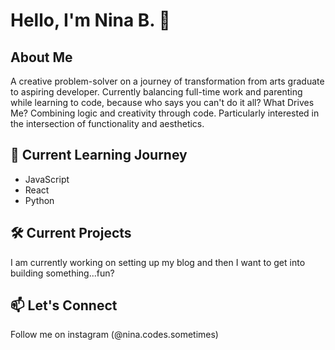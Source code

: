 # Hello, I'm Nina B. 👋

## About Me
A creative problem-solver on a journey of transformation from arts graduate to aspiring developer. Currently balancing full-time work and parenting while learning to code, because who says you can't do it all? What Drives Me? Combining logic and creativity through code. Particularly interested in the intersection of functionality and aesthetics.

## 🌱 Current Learning Journey
- JavaScript    
- React
- Python

## 🛠️ Current Projects
I am currently working on setting up my blog and then I want to get into building something...fun?

## 📫 Let's Connect
Follow me on instagram (@nina.codes.sometimes)